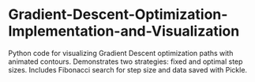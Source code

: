 # Gradient-Descent-Optimization-Implementation-and-Visualization
Python code for visualizing Gradient Descent optimization paths with animated contours. Demonstrates two strategies: fixed and optimal step sizes. Includes Fibonacci search for step size and data saved with Pickle.
